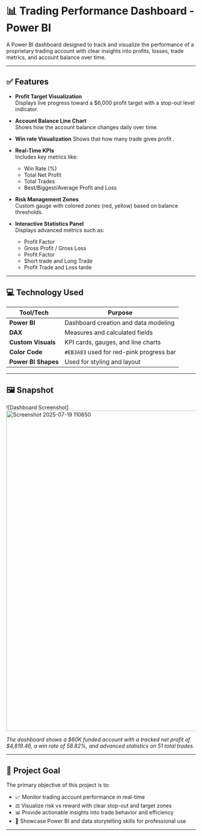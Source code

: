 
# 📊 Trading Performance Dashboard - Power BI

A Power BI dashboard designed to track and visualize the performance of a proprietary trading account with clear insights into profits, losses, trade metrics, and account balance over time.

---

## ✅ Features

- **Profit Target Visualization**  
  Displays live progress toward a $6,000 profit target with a stop-out level indicator.

- **Account Balance Line Chart**  
  Shows how the account balance changes daily over time.
  
- **Win rate Visualization**
  Shows that how many trade gives profit .
  
- **Real-Time KPIs**  
  Includes key metrics like:
  - Win Rate (%)
  - Total Net Profit
  - Total Trades
  - Best/Biggest/Average Profit and Loss

- **Risk Management Zones**  
  Custom gauge with colored zones (red, yellow) based on balance thresholds.

- **Interactive Statistics Panel**  
  Displays advanced metrics such as:
  - Profit Factor
  - Gross Profit / Gross Loss
  - Profit Factor
  - Short trade and Long Trade
  - Profit Trade and Loss tarde
---

## 💻 Technology Used

| Tool/Tech       | Purpose                             |
|-----------------|--------------------------------------|
| **Power BI**    | Dashboard creation and data modeling |
| **DAX**         | Measures and calculated fields       |
| **Custom Visuals** | KPI cards, gauges, and line charts |
| **Color Code**  | `#EB3A83` used for red-pink progress bar |
| **Power BI Shapes** | Used for styling and layout        |

---

## 🖼️ Snapshot

![Dashboard Screenshot]
<img width="1573" height="853" alt="Screenshot 2025-07-19 110650" src="https://github.com/user-attachments/assets/63c04a20-a226-40e2-8260-4b741e531850" />


*The dashboard shows a $60K funded account with a tracked net profit of $4,819.46, a win rate of 58.82%, and advanced statistics on 51 total trades.*

---

## 🎯 Project Goal

The primary objective of this project is to:

- 📈 Monitor trading account performance in real-time
- ⚖️ Visualize risk vs reward with clear stop-out and target zones
- 📊 Provide actionable insights into trade behavior and efficiency
- 💼 Showcase Power BI and data storytelling skills for professional use

---

